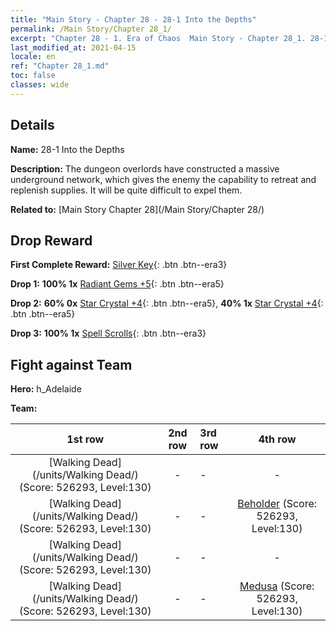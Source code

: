 ```yaml
---
title: "Main Story - Chapter 28 - 28-1 Into the Depths"
permalink: /Main Story/Chapter 28_1/
excerpt: "Chapter 28 - 1. Era of Chaos  Main Story - Chapter 28_1. 28-1 Into the Depths"
last_modified_at: 2021-04-15
locale: en
ref: "Chapter 28_1.md"
toc: false
classes: wide
---
```


## Details

 **Name:** 28-1 Into the Depths

 **Description:** The dungeon overlords have constructed a massive underground network, which gives the enemy the capability to retreat and replenish supplies. It will be quite difficult to expel them.

 **Related to:** [Main Story Chapter 28](/Main Story/Chapter 28/)

## Drop Reward

 **First Complete Reward:** [Silver Key](/Items/con_693/){: .btn .btn--era3}

 **Drop 1:** **100% 1x** [Radiant Gems +5](/Items/mat_100/){: .btn .btn--era5}

 **Drop 2:** **60% 0x** [Star Crystal +4](/Items/mat_94/){: .btn .btn--era5}, **40% 1x** [Star Crystal +4](/Items/mat_94/){: .btn .btn--era5}

 **Drop 3:** **100% 1x** [Spell Scrolls](/Items/con_694/){: .btn .btn--era3}


## Fight against Team
 **Hero:** h_Adelaide

 **Team:**


  | 1st row | 2nd row | 3rd row | 4th row |
  |:----:|:----:|:----|:----:|
  | [Walking Dead](/units/Walking Dead/) (Score: 526293, Level:130)  | - | - | - |
  | [Walking Dead](/units/Walking Dead/) (Score: 526293, Level:130)  | - | - | [Beholder](/units/Beholder/) (Score: 526293, Level:130)  |
  | [Walking Dead](/units/Walking Dead/) (Score: 526293, Level:130)  | - | - | - |
  | [Walking Dead](/units/Walking Dead/) (Score: 526293, Level:130)  | - | - | [Medusa](/units/Medusa/) (Score: 526293, Level:130)  |


